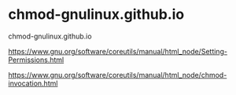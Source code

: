 # chmod-gnulinux.github.io
chmod-gnulinux.github.io


https://www.gnu.org/software/coreutils/manual/html_node/Setting-Permissions.html



https://www.gnu.org/software/coreutils/manual/html_node/chmod-invocation.html






